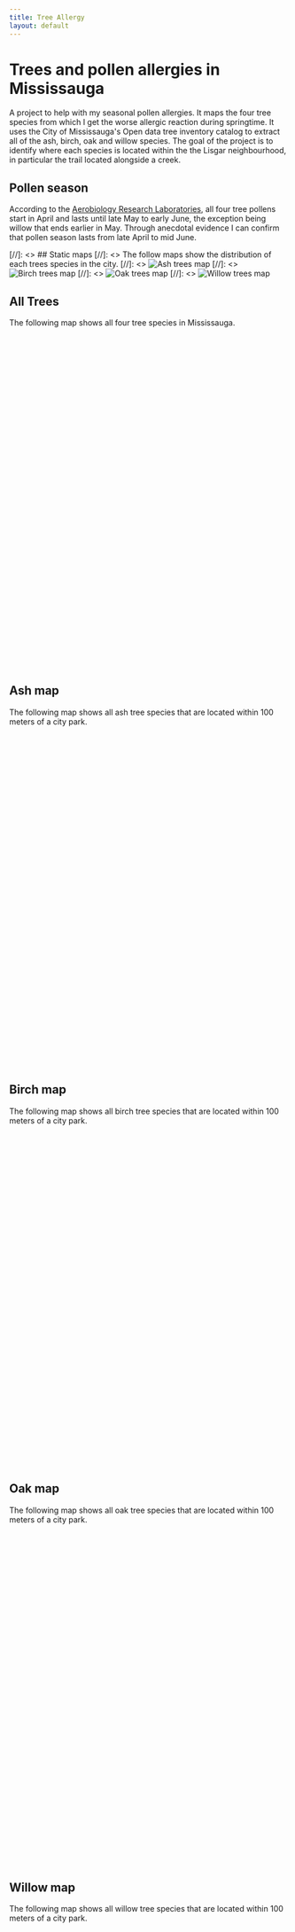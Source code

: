 ```yaml
---
title: Tree Allergy
layout: default
---
```

# Trees and pollen allergies in Mississauga
A project to help with my seasonal pollen allergies. It maps the four tree species from which I get the worse allergic reaction during springtime. It uses the City of Mississauga's Open data tree inventory catalog to extract all of the ash, birch, oak and willow species. The goal of the project is to identify where each species is located within the the Lisgar neighbourhood, in particular the trail located alongside a creek.

## Pollen season
According to the [Aerobiology Research Laboratories](http://www.pollenexperts.ca/toronto-ontario/), all four tree pollens start in April and lasts until late May to early June, the exception being willow that ends earlier in May. Through anecdotal evidence I can confirm that pollen season lasts from late April to mid June.

[//]: <> ## Static maps
[//]: <> The follow maps show the distribution of each trees species in the city.
[//]: <> ![Ash trees map](./Ash_trees.jpeg)
[//]: <> ![Birch trees map](./Birch_trees.jpeg)
[//]: <> ![Oak trees map](./Oak_trees.jpeg)
[//]: <> ![Willow trees map](./Willow_trees.jpeg)


## All Trees
The following map shows all four tree species in Mississauga.
<div id="mapid" style="width: 700px; height: 600px">
      <script>
            var mymap = L.map('mapid').setView([43.599, -79.648], 11);
            L.tileLayer('https://api.tiles.mapbox.com/v4/{id}/{z}/{x}/{y}.png?access_token={accessToken}', {
                  attribution: 'City-owned Tree Inventory - MississaugaData, 03/04/2019 <br>Map data &copy; <a href="https://www.openstreetmap.org/">OpenStreetMap</a> contributors, <a href="https://creativecommons.org/licenses/by-sa/2.0/">CC-BY-SA</a>, Imagery © <a href="https://www.mapbox.com/">Mapbox</a>',
                  maxZoom: 18,
                  id: 'mapbox/streets-v11',
                  accessToken: 'pk.eyJ1IjoiZ3BlcnJlYXVsdDkxIiwiYSI6ImNqdXJqYmxubTBpbDU0M25wdm5hMnk2dGEifQ.xS5T9S5SvQKL8wiChwUErA'
            }).addTo(mymap);
            var geojsonMarkerAsh = {
                  radius: 3,
                  fillColor: "#259ff0",
                  color: "#000",
                  weight: 1,
                  opacity: 1,
                  fillOpacity: 0.8
            };
            var geojsonMarkerBirch = {
                  radius: 3,
                  fillColor: "#729b6f",
                  color: "#000",
                  weight: 1,
                  opacity: 1,
                  fillOpacity: 0.8
            };
            var geojsonMarkerOak = {
                  radius: 3,
                  fillColor: "#a47158",
                  color: "#000",
                  weight: 1,
                  opacity: 1,
                  fillOpacity: 0.8
            };
            var geojsonMarkerWillow = {
                  radius: 3,
                  fillColor: "#f45f42",
                  color: "#000",
                  weight: 1,
                  opacity: 1,
                  fillOpacity: 0.8
            };
            function getColor(d) {
                  return d === 'Ash'  ? "#259ff0" :
                  d === 'Birch'  ? "#729b6f" :
                  d === 'Oak' ? "#a47158" :
                 "#f45f42";
            }
            function forEachFeature(feature, layer) {
                var popupContent =  feature.properties.BOTDESC;
                layer.bindPopup(popupContent);
                //layer.bindTooltip(popupContent);
            }
            $.getJSON("geo_layers/Tree_3857_ash.geojson",function(data){
                  L.geoJson(data, {
                        pointToLayer: function (feature, latlng) {
                        return L.circleMarker(latlng, geojsonMarkerAsh);
                        },
                        onEachFeature: forEachFeature
                  }).addTo(mymap);
            });
            $.getJSON("geo_layers/Tree_3857_birch.geojson",function(data){
                  L.geoJson(data, {
                        pointToLayer: function (feature, latlng) {
                        return L.circleMarker(latlng, geojsonMarkerBirch);
                        },
                        onEachFeature: forEachFeature
                  }).addTo(mymap);
            });
            $.getJSON("geo_layers/Tree_3857_oak.geojson",function(data){
                  L.geoJson(data, {
                        pointToLayer: function (feature, latlng) {
                        return L.circleMarker(latlng, geojsonMarkerOak);
                        },
                        onEachFeature: forEachFeature
                  }).addTo(mymap);
            });
            $.getJSON("geo_layers/Tree_3857_willow.geojson",function(data){
                  L.geoJson(data, {
                        pointToLayer: function (feature, latlng) {
                        return L.circleMarker(latlng, geojsonMarkerWillow);
                        },
                        onEachFeature: forEachFeature
                  }).addTo(mymap);
            });
            var legend = L.control({position: 'bottomleft'});
            legend.onAdd = function (map) {
                  var div = L.DomUtil.create('div', 'info legend'),
                  labels = ['<strong>Trees</strong>'],
                  categories = ['Ash','Birch','Oak','Willow'];
                  for (var i = 0; i < categories.length; i++) {
                    div.innerHTML += labels.push(
                      '<i class="circle" style="background:' + getColor(categories[i]) + '"></i> ' +
                      (categories[i] ? categories[i] + '<br>' : '+')
                    );
                  }
                  div.innerHTML = labels.join('<br>');
                  return div;
             };
             legend.addTo(mymap);
     </script>
</div>

## Ash map
The following map shows all ash tree species that are located within 100 meters of a city park.
<div id="mapidash" style="width: 700px; height: 600px">
      <script>
            var mymapash = L.map('mapidash').setView([43.599, -79.648], 11);
            L.tileLayer('https://api.tiles.mapbox.com/v4/{id}/{z}/{x}/{y}.png?access_token={accessToken}', {
                  attribution: 'City-owned Tree Inventory - MississaugaData, 03/04/2019 <br>Map data &copy; <a href="https://www.openstreetmap.org/">OpenStreetMap</a> contributors, <a href="https://creativecommons.org/licenses/by-sa/2.0/">CC-BY-SA</a>, Imagery © <a href="https://www.mapbox.com/">Mapbox</a>',
                  maxZoom: 18,
                  id: 'mapbox/streets-v11',
                  accessToken: 'pk.eyJ1IjoiZ3BlcnJlYXVsdDkxIiwiYSI6ImNqdXJqYmxubTBpbDU0M25wdm5hMnk2dGEifQ.xS5T9S5SvQKL8wiChwUErA'
            }).addTo(mymapash);
            var geojsonMarkerAsh = {
                  radius: 3,
                  fillColor: "#259ff0",
                  color: "#000",
                  weight: 1,
                  opacity: 1,
                  fillOpacity: 0.8
            };
            function getColor(d) {
                  return d === 'Ash'  ? "#259ff0" :
                  d === 'Birch'  ? "#729b6f" :
                  d === 'Oak' ? "#a47158" :
                 "#f45f42";
            }
            function forEachFeature(feature, layer) {
                var popupContent =  feature.properties.BOTDESC;
                layer.bindPopup(popupContent);
                //layer.bindTooltip(popupContent);
            }
            $.getJSON("geo_layers/Tree_3857_ash_park.geojson",function(data){
                  L.geoJson(data, {
                        pointToLayer: function (feature, latlng) {
                        return L.circleMarker(latlng, geojsonMarkerAsh);
                        },
                        onEachFeature: forEachFeature
                  }).addTo(mymapash);
            });
            var legend = L.control({position: 'bottomleft'});
            legend.onAdd = function (map) {
                  var div = L.DomUtil.create('div', 'info legend'),
                  labels = ['<strong>Trees</strong>'],
                  categories = ['Ash'];
                  for (var i = 0; i < categories.length; i++) {
                    div.innerHTML += labels.push(
                      '<i class="circle" style="background:' + getColor(categories[i]) + '"></i> ' +
                      (categories[i] ? categories[i] + '<br>' : '+')
                    );
                  }
                  div.innerHTML = labels.join('<br>');
                  return div;
             };
             legend.addTo(mymapash);
     </script>
</div>

## Birch map
The following map shows all birch tree species that are located within 100 meters of a city park.
<div id="mapidbirch" style="width: 700px; height: 600px">
      <script>
            var mymapbirch = L.map('mapidbirch').setView([43.599, -79.648], 11);
            L.tileLayer('https://api.tiles.mapbox.com/v4/{id}/{z}/{x}/{y}.png?access_token={accessToken}', {
                  attribution: 'City-owned Tree Inventory - MississaugaData, 03/04/2019 <br>Map data &copy; <a href="https://www.openstreetmap.org/">OpenStreetMap</a> contributors, <a href="https://creativecommons.org/licenses/by-sa/2.0/">CC-BY-SA</a>, Imagery © <a href="https://www.mapbox.com/">Mapbox</a>',
                  maxZoom: 18,
                  id: 'mapbox.streets',
                  accessToken: 'pk.eyJ1IjoiZ3BlcnJlYXVsdDkxIiwiYSI6ImNqdXJqYmxubTBpbDU0M25wdm5hMnk2dGEifQ.xS5T9S5SvQKL8wiChwUErA'
            }).addTo(mymapbirch);
            var geojsonMarkerBirch = {
                  radius: 3,
                  fillColor: "#729b6f",
                  color: "#000",
                  weight: 1,
                  opacity: 1,
                  fillOpacity: 0.8
            };
            function getColor(d) {
                  return d === 'Ash'  ? "#259ff0" :
                  d === 'Birch'  ? "#729b6f" :
                  d === 'Oak' ? "#a47158" :
                 "#f45f42";
            }
            function forEachFeature(feature, layer) {
                var popupContent =  feature.properties.BOTDESC;
                layer.bindPopup(popupContent);
                //layer.bindTooltip(popupContent);
            }
            $.getJSON("geo_layers/Tree_3857_birch_park.geojson",function(data){
                  L.geoJson(data, {
                        pointToLayer: function (feature, latlng) {
                        return L.circleMarker(latlng, geojsonMarkerBirch);
                        },
                        onEachFeature: forEachFeature
                  }).addTo(mymapbirch);
            });
            var legend = L.control({position: 'bottomleft'});
            legend.onAdd = function (map) {
                  var div = L.DomUtil.create('div', 'info legend'),
                  labels = ['<strong>Trees</strong>'],
                  categories = ['Birch'];
                  for (var i = 0; i < categories.length; i++) {
                    div.innerHTML += labels.push(
                      '<i class="circle" style="background:' + getColor(categories[i]) + '"></i> ' +
                      (categories[i] ? categories[i] + '<br>' : '+')
                    );
                  }
                  div.innerHTML = labels.join('<br>');
                  return div;
             };
             legend.addTo(mymapbirch);
     </script>
</div>

## Oak map
The following map shows all oak tree species that are located within 100 meters of a city park.
<div id="mapidoak" style="width: 700px; height: 600px">
      <script>
            var mymapoak = L.map('mapidoak').setView([43.599, -79.648], 11);
            L.tileLayer('https://api.tiles.mapbox.com/v4/{id}/{z}/{x}/{y}.png?access_token={accessToken}', {
                  attribution: 'City-owned Tree Inventory - MississaugaData, 03/04/2019 <br>Map data &copy; <a href="https://www.openstreetmap.org/">OpenStreetMap</a> contributors, <a href="https://creativecommons.org/licenses/by-sa/2.0/">CC-BY-SA</a>, Imagery © <a href="https://www.mapbox.com/">Mapbox</a>',
                  maxZoom: 18,
                  id: 'mapbox.streets',
                  accessToken: 'pk.eyJ1IjoiZ3BlcnJlYXVsdDkxIiwiYSI6ImNqdXJqYmxubTBpbDU0M25wdm5hMnk2dGEifQ.xS5T9S5SvQKL8wiChwUErA'
            }).addTo(mymapoak);
            var geojsonMarkerOak = {
                  radius: 3,
                  fillColor: "#a47158",
                  color: "#000",
                  weight: 1,
                  opacity: 1,
                  fillOpacity: 0.8
            };
            function getColor(d) {
                  return d === 'Ash'  ? "#259ff0" :
                  d === 'Birch'  ? "#729b6f" :
                  d === 'Oak' ? "#a47158" :
                 "#f45f42";
            }
            function forEachFeature(feature, layer) {
                var popupContent =  feature.properties.BOTDESC;
                layer.bindPopup(popupContent);
                //layer.bindTooltip(popupContent);
            }
            $.getJSON("geo_layers/Tree_3857_oak_park.geojson",function(data){
                  L.geoJson(data, {
                        pointToLayer: function (feature, latlng) {
                        return L.circleMarker(latlng, geojsonMarkerOak);
                        },
                        onEachFeature: forEachFeature
                  }).addTo(mymapoak);
            });
            var legend = L.control({position: 'bottomleft'});
            legend.onAdd = function (map) {
                  var div = L.DomUtil.create('div', 'info legend'),
                  labels = ['<strong>Trees</strong>'],
                  categories = ['Oak'];
                  for (var i = 0; i < categories.length; i++) {
                    div.innerHTML += labels.push(
                      '<i class="circle" style="background:' + getColor(categories[i]) + '"></i> ' +
                      (categories[i] ? categories[i] + '<br>' : '+')
                    );
                  }
                  div.innerHTML = labels.join('<br>');
                  return div;
             };
             legend.addTo(mymapoak);
     </script>
</div>

## Willow map
The following map shows all willow tree species that are located within 100 meters of a city park.
<div id="mapidwillow" style="width: 700px; height: 600px">
      <script>
            var mymapwillow = L.map('mapidwillow').setView([43.599, -79.648], 11);
            L.tileLayer('https://api.tiles.mapbox.com/v4/{id}/{z}/{x}/{y}.png?access_token={accessToken}', {
                  attribution: 'City-owned Tree Inventory - MississaugaData, 03/04/2019 <br>Map data &copy; <a href="https://www.openstreetmap.org/">OpenStreetMap</a> contributors, <a href="https://creativecommons.org/licenses/by-sa/2.0/">CC-BY-SA</a>, Imagery © <a href="https://www.mapbox.com/">Mapbox</a>',
                  maxZoom: 18,
                  id: 'mapbox.streets',
                  accessToken: 'pk.eyJ1IjoiZ3BlcnJlYXVsdDkxIiwiYSI6ImNqdXJqYmxubTBpbDU0M25wdm5hMnk2dGEifQ.xS5T9S5SvQKL8wiChwUErA'
            }).addTo(mymapwillow);
            var geojsonMarkerWillow = {
                  radius: 3,
                  fillColor: "#f45f42",
                  color: "#000",
                  weight: 1,
                  opacity: 1,
                  fillOpacity: 0.8
            };
            function getColor(d) {
                  return d === 'Ash'  ? "#259ff0" :
                  d === 'Birch'  ? "#729b6f" :
                  d === 'Oak' ? "#a47158" :
                 "#f45f42";
            }
            function forEachFeature(feature, layer) {
                var popupContent =  feature.properties.BOTDESC;
                layer.bindPopup(popupContent);
                //layer.bindTooltip(popupContent);
            }
            $.getJSON("geo_layers/Tree_3857_willow_park.geojson",function(data){
                  L.geoJson(data, {
                        pointToLayer: function (feature, latlng) {
                        return L.circleMarker(latlng, geojsonMarkerWillow);
                        },
                        onEachFeature: forEachFeature
                  }).addTo(mymapwillow);
            });
            var legend = L.control({position: 'bottomleft'});
            legend.onAdd = function (map) {
                  var div = L.DomUtil.create('div', 'info legend'),
                  labels = ['<strong>Trees</strong>'],
                  categories = ['Willow'];
                  for (var i = 0; i < categories.length; i++) {
                    div.innerHTML += labels.push(
                      '<i class="circle" style="background:' + getColor(categories[i]) + '"></i> ' +
                      (categories[i] ? categories[i] + '<br>' : '+')
                    );
                  }
                  div.innerHTML = labels.join('<br>');
                  return div;
             };
             legend.addTo(mymapwillow);
     </script>
</div>
<!--
## Lisgar neighbourhood
The Lisgar neighbourhood in Mississauga is home to the Lisgar Meadow Brook Trail, a 4.7km trail that starts at Buttonbush Park, follows a creek and ends at Osprey Marsh. By visualizing the location of the trees along the trail, it becomes useful to know which areas of the trail to possibly avoid during the springtime. A parallel route exists using Lisgar Drive and Rosehurst Drive, where the trees were also mapped to compare both the trail and road.
-->
[//]: <> [Homepage](./index.html)
